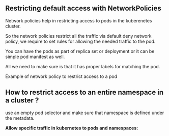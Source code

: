 ## Restricting default access with NetworkPolicies


Network policies help in restricting access to pods in the kuberenetes cluster.

So the network policies restrict all the traffic via default deny network policy, we require to set rules for allowing the needed traffic to the pod.


You can have the pods as part of replica set or deployment or it can be simple pod manifest as well.

All we need to make sure is that it has proper labels for matching the pod.



Example of network policy to restrict access to a pod



**How to restrict access to an entire namespace in a cluster ?**
---

use an empty pod selector and make sure that namespace is defined under the metadata.


**Allow specific traffic in kubernetes to pods and namespaces:**
